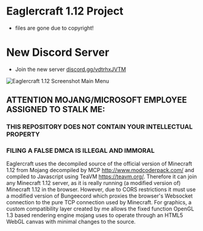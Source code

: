 # Eaglercraft 1.12 Project
- files are gone due to copyright!
# New Discord Server
- Join the new server [discord.gg/vdtrhxJVTM](https://discord.gg/vdtrhxJVTM)

![Eaglercraft 1.12 Screenshot Main Menu](https://media.discordapp.net/attachments/1105888692956049618/1207011235074412565/eagler12-480p.png?ex=65de17cf&is=65cba2cf&hm=557249f6d26b806eb2517ae8ef3b544321d318ea5d31be9f786624190e1c4ef7&=&format=png&quality=lossless&width=1017&height=575)

## ATTENTION MOJANG/MICROSOFT EMPLOYEE ASSIGNED TO STALK ME:

### THIS REPOSITORY DOES NOT CONTAIN YOUR INTELLECTUAL PROPERTY

### FILING A FALSE DMCA IS ILLEGAL AND IMMORAL

Eaglercraft uses the decompiled source of the official version of Minecraft 1.12 from Mojang decompiled by MCP http://www.modcoderpack.com/ and compiled to Javascript using TeaVM https://teavm.org/. Therefore it can join any Minecraft 1.12 server, as it is really running (a modified version of) Minecraft 1.12 in the browser. However, due to CORS restrictions it must use a modified version of Bungeecord which proxies the browser's Websocket connection to the pure TCP connection used by Minecraft. For graphics, a custom compatibility layer created by me allows the fixed function OpenGL 1.3 based rendering engine mojang uses to operate through an HTML5 WebGL canvas with minimal changes to the source.
